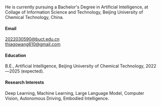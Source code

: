 



He is currently pursuing a Bachelor's Degree in Artificial Intelligence, at Collage of Information Science and Technology, Beijing University of Chemical Technology, China.

#### Email
2022030590@buct.edu.cn\
thiagowang610@gmail.com

#### Education
B.E., Artificial Intelligence, Beijing University of Chemical Technology, 2022—2025 (expected).

#### Research Interests
Deep Learning, Machine Learning, Large Language Model, Computer Vision, Autonomous Driving, Embodied Intelligence.

